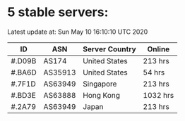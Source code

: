 # 5 stable servers:

Latest update at: Sun May 10 16:10:10 UTC 2020

| ID | ASN | Server Country | Online |
| -- | --- | -------------- | ------ |
| #.D09B | AS174 | United States | 213 hrs |
| #.BA6D | AS35913 | United States | 54 hrs |
| #.7F1D | AS63949 | Singapore | 213 hrs |
| #.BD3E | AS63888 | Hong Kong | 1032 hrs |
| #.2A79 | AS63949 | Japan | 213 hrs |


